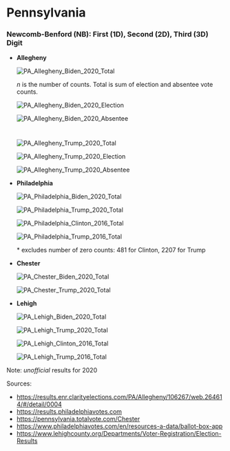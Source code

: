 # Pennsylvania

### Newcomb-Benford (NB): First (1D), Second (2D), Third (3D) Digit

* **Allegheny**

  ![PA_Allegheny_Biden_2020_Total](png/Biden_PA_Allegheny_2020_Total_NB.png)

  *n* is the number of counts. Total is sum of election and absentee vote counts.

  ![PA_Allegheny_Biden_2020_Election](png/Biden_PA_Allegheny_2020_Election_NB.png)

  ![PA_Allegheny_Biden_2020_Absentee](png/Biden_PA_Allegheny_2020_Absentee_NB.png)

  #

  ![PA_Allegheny_Trump_2020_Total](png/Trump_PA_Allegheny_2020_Total_NB.png)

  ![PA_Allegheny_Trump_2020_Election](png/Trump_PA_Allegheny_2020_Election_NB.png)

  ![PA_Allegheny_Trump_2020_Absentee](png/Trump_PA_Allegheny_2020_Absentee_NB.png)
  
* **Philadelphia**

  ![PA_Philadelphia_Biden_2020_Total](png/Biden_PA_Philadelphia_2020_Total_NB.png)
  
  ![PA_Philadelphia_Trump_2020_Total](png/Trump_PA_Philadelphia_2020_Total_NB.png)

  ![PA_Philadelphia_Clinton_2016_Total](png/Clinton_PA_Philadelphia_2016_Total_NB.png)
  
  ![PA_Philadelphia_Trump_2016_Total](png/Trump_PA_Philadelphia_2016_Total_NB.png)

  \* excludes number of zero counts: 481 for Clinton, 2207 for Trump 

* **Chester**

  ![PA_Chester_Biden_2020_Total](png/Biden_PA_Chester_2020_Total_NB.png)
  
  ![PA_Chester_Trump_2020_Total](png/Trump_PA_Chester_2020_Total_NB.png)

* **Lehigh**

  ![PA_Lehigh_Biden_2020_Total](png/Biden_PA_Lehigh_2020_Total_NB.png)
  
  ![PA_Lehigh_Trump_2020_Total](png/Trump_PA_Lehigh_2020_Total_NB.png)

  ![PA_Lehigh_Clinton_2016_Total](png/Clinton_PA_Lehigh_2016_Total_NB.png)
  
  ![PA_Lehigh_Trump_2016_Total](png/Trump_PA_Lehigh_2016_Total_NB.png)



Note: *unofficial* results for 2020

Sources: 
* https://results.enr.clarityelections.com/PA/Allegheny/106267/web.264614/#/detail/0004
* https://results.philadelphiavotes.com
* https://pennsylvania.totalvote.com/Chester
* https://www.philadelphiavotes.com/en/resources-a-data/ballot-box-app
* https://www.lehighcounty.org/Departments/Voter-Registration/Election-Results

